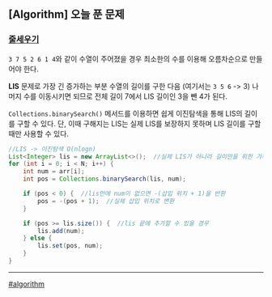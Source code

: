 ## [Algorithm] 오늘 푼 문제

### [줄세우기](https://www.acmicpc.net/problem/2631) 

`3 7 5 2 6 1 4`와 같이 수열이 주어졌을 경우 최소한의 수를 이용해 오름차순으로 만들어야 한다.

**LIS** 문제로 가장 긴 증가하는 부분 수열의 길이를 구한 다음 
(여기서는 `3 5 6` -> 3)
나머지 수를 이동시키면 되므로 전체 길이 7에서 LIS 길이인 3을 뺀 4가 된다.

`Collections.binarySearch()` 메서드를 이용하면 쉽게 이진탐색을 통해 LIS의 길이를 구할 수 있다.
단, 이때 구해지는 LIS는 실제 LIS를 보장하지 못하며 LIS 길이를 구할 때만 사용할 수 있다.
```java
//LIS -> 이진탐색 O(nlogn)
List<Integer> lis = new ArrayList<>();  //실제 LIS가 아니라 길이만을 위한 가짜 수열
for (int i = 0; i < N; i++) {
    int num = arr[i];
    int pos = Collections.binarySearch(lis, num);

    if (pos < 0) {  //lis안에 num이 없으면 -(삽입 위치 + 1)을 반환
        pos = -(pos + 1);  //실제 삽입 위치로 변환
    }

    if (pos >= lis.size()) {  //lis 끝에 추가할 수 있을 경우
        lis.add(num);
    } else {
        lis.set(pos, num);
    }
}
```

***

[#algorithm](https://github.com/wda067/TIL/search?q=%23algorithm&type=code)